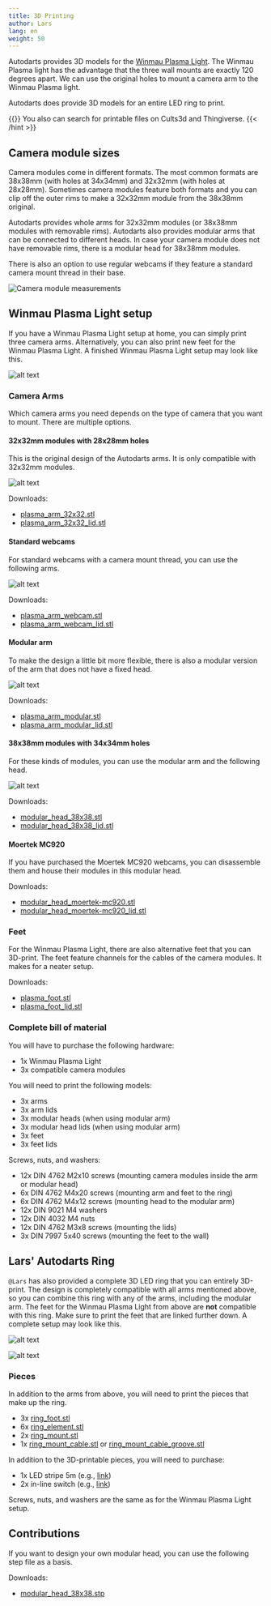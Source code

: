 ```yaml
---
title: 3D Printing
author: Lars
lang: en
weight: 50
---
```


Autodarts provides 3D models for the [Winmau Plasma Light](https://winmau.com/plasma-dartboard-light-4300?__cf_chl_tk=PGtC255Z1irSFZJjHqPuQns3DkOSfGvVEftt4Sr9VUo-1676315447-0-gaNycGzNCns).
The Winmau Plasma light has the advantage that the three wall mounts are exactly 120 degrees apart.
We can use the original holes to mount a camera arm to the Winmau Plasma light.

Autodarts does provide 3D models for an entire LED ring to print.

{{<hint type=note icon=gdoc_info_outline >}}
You also can search for printable files on Cults3d and Thingiverse.
{{< /hint >}}


## Camera module sizes

Camera modules come in different formats.
The most common formats are 38x38mm (with holes at 34x34mm) and 32x32mm (with holes at 28x28mm).
Sometimes camera modules feature both formats and you can clip off the outer rims to make a 32x32mm module from the 38x38mm original.

Autodarts provides whole arms for 32x32mm modules (or 38x38mm modules with removable rims).
Autodarts also provides modular arms that can be connected to different heads.
In case your camera module does not have removable rims, there is a modular head for 38x38mm modules.

There is also an option to use regular webcams if they feature a standard camera mount thread in their base.

![Camera module measurements](/3d-printing/images/camera_module_measures.jpg)

## Winmau Plasma Light setup

If you have a Winmau Plasma Light setup at home, you can simply print three camera arms.
Alternatively, you can also print new feet for the Winmau Plasma Light.
A finished Winmau Plasma Light setup may look like this.

![alt text](/3d-printing/images/plasma_assembly_git.png)

### Camera Arms

Which camera arms you need depends on the type of camera that you want to mount.
There are multiple options.

#### 32x32mm modules with 28x28mm holes

This is the original design of the Autodarts arms.
It is only compatible with 32x32mm modules.

![alt text](/3d-printing/images/plasma_arm_assembly_git.png)

Downloads:

- [plasma_arm_32x32.stl](/3d-printing/stl/plasma_arm_32x32.stl)
- [plasma_arm_32x32_lid.stl](/3d-printing/stl/plasma_arm_32x32_lid.stl)

#### Standard webcams

For standard webcams with a camera mount thread, you can use the following arms.

![alt text](/3d-printing/images/plasma_arm_assembly_webcam_git.png)

Downloads:

- [plasma_arm_webcam.stl](/3d-printing/stl/plasma_arm_webcam.stl)
- [plasma_arm_webcam_lid.stl](/3d-printing/stl/plasma_arm_webcam_lid.stl)

#### Modular arm

To make the design a little bit more flexible, there is also a modular version of the arm that does not have a fixed head.

![alt text](/3d-printing/images/plasma_arm_assembly_modular_git.png)

Downloads:

- [plasma_arm_modular.stl](/3d-printing/stl/plasma_arm_modular.stl)
- [plasma_arm_modular_lid.stl](/3d-printing/stl/plasma_arm_modular_lid.stl)

#### 38x38mm modules with 34x34mm holes

For these kinds of modules, you can use the modular arm and the following head.

![alt text](/3d-printing/images/plasma_arm_assembly_modular_git_2.png)

Downloads:

- [modular_head_38x38.stl](/3d-printing/stl/modular_head_38x38.stl)
- [modular_head_38x38_lid.stl](/3d-printing/stl/modular_head_38x38_lid.stl)

#### Moertek MC920

If you have purchased the Moertek MC920 webcams, you can disassemble them and house their modules in this modular head.

Downloads:

- [modular_head_moertek-mc920.stl](/3d-printing/stl/modular_head_moertek-mc920.stl)
- [modular_head_moertek-mc920_lid.stl](/3d-printing/stl/modular_head_moertek-mc920_lid.stl)

### Feet

For the Winmau Plasma Light, there are also alternative feet that you can 3D-print.
The feet feature channels for the cables of the camera modules.
It makes for a neater setup.

Downloads:

- [plasma_foot.stl](/3d-printing/stl/plasma_foot.stl)
- [plasma_foot_lid.stl](/3d-printing/stl/plasma_foot_lid.stl)

### Complete bill of material

You will have to purchase the following hardware:

- 1x Winmau Plasma Light
- 3x compatible camera modules

You will need to print the following models:

- 3x arms
- 3x arm lids
- 3x modular heads (when using modular arm)
- 3x modular head lids (when using modular arm)
- 3x feet
- 3x feet lids

Screws, nuts, and washers:

- 12x DIN 4762 M2x10 screws (mounting camera modules inside the arm or modular head)
- 6x DIN 4762 M4x20 screws (mounting arm and feet to the ring)
- 6x DIN 4762 M4x12 screws (mounting head to the modular arm)
- 12x DIN 9021 M4 washers
- 12x DIN 4032 M4 nuts
- 12x DIN 4762 M3x8 screws (mounting the lids)
- 3x DIN 7997 5x40 screws (mounting the feet to the wall)

## Lars' Autodarts Ring

`@Lars` has also provided a complete 3D LED ring that you can entirely 3D-print.
The design is completely compatible with all arms mentioned above, so you can combine this ring with any of the arms, including the modular arm.
The feet for the Winmau Plasma Light from above are **not** compatible with this ring.
Make sure to print the feet that are linked further down.
A complete setup may look like this.

![alt text](/3d-printing/images/print_assembly_git.png)

![alt text](/3d-printing/images/print_arm_assembly_git.png)

### Pieces

In addition to the arms from above, you will need to print the pieces that make up the ring.

- 3x [ring_foot.stl](/3d-printing/stl/ring/ring_foot.stl)
- 6x [ring_element.stl](/3d-printing/stl/ring/ring_element.stl)
- 2x [ring_mount.stl](/3d-printing/stl/ring/ring_mount.stl)
- 1x [ring_mount_cable.stl](/3d-printing/stl/ring/ring_mount_cable.stl) or [ring_mount_cable_groove.stl](/3d-printing/stl/ring/ring_mount_cable_groove.stl)

In addition to the 3D-printable pieces, you will need to purchase:

- 1x LED stripe 5m (e.g., [link](https://www.amazon.de/gp/product/B07TJXZNDZ/ref=ppx_yo_dt_b_search_asin_title?ie=UTF8&psc=1))
- 2x in-line switch (e.g., [link](https://www.amazon.de/UEETEK-Streifen-Aus-schalter-Stecker-Schalter-Wie-gezeigt/dp/B077HKVYRY/ref=sr_1_9?__mk_de_DE=%C3%85M%C3%85%C5%BD%C3%95%C3%91&crid=14UX4NT2N44A4&keywords=inline+an+ausschalter&qid=1641925914&sprefix=inline+an+aus+schalte%2Caps%2))

Screws, nuts, and washers are the same as for the Winmau Plasma Light setup.

## Contributions

If you want to design your own modular head, you can use the following step file as a basis.

Downloads:

- [modular_head_38x38.stp](/3d-printing/stp/modular_head_38x38.stp)
